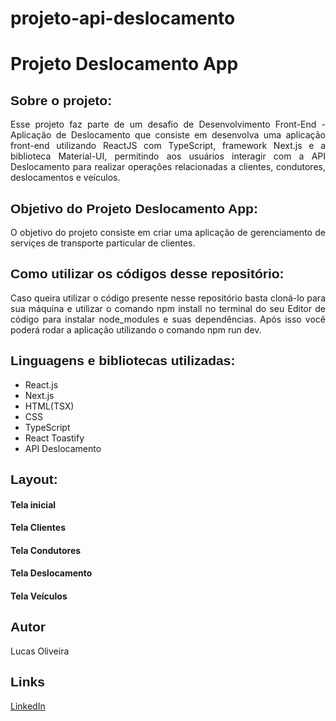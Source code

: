 # projeto-api-deslocamento

<h1>Projeto Deslocamento App</h1>

<h2 style="font-family: sans-serif;">Sobre o projeto:</h2>

<p style="text-align: justify;">
  Esse projeto faz parte de um desafio de Desenvolvimento Front-End - Aplicação de Deslocamento que consiste em desenvolva uma aplicação front-end utilizando ReactJS com TypeScript, framework Next.js e a biblioteca Material-UI, permitindo aos usuários interagir com a API Deslocamento para realizar operações relacionadas a clientes, condutores, deslocamentos e veículos.
</p>

<h2 style="font-family: sans-serif;">Objetivo do Projeto Deslocamento App:</h2>

<p style="text-align: justify;">
O objetivo do projeto consiste em criar uma aplicação de gerenciamento de serviçes de transporte particular de clientes. 
</p>

<h2 style="font-family: sans-serif;">Como utilizar os códigos desse repositório:</h2>

<p style="text-align: justify;">
    Caso queira utilizar o código presente nesse repositório basta cloná-lo para sua máquina e utilizar o comando npm install no terminal do seu Editor de código para instalar node_modules e suas dependências. Após isso você poderá rodar a aplicação utilizando o comando npm run dev.
</p>

<h2 style="font-family: sans-serif;">Linguagens e bibliotecas utilizadas:</h2>

<ul>
    <li>React.js</li>
    <li>Next.js</li>
    <li>HTML(TSX)</li>
    <li>CSS</li>
    <li>TypeScript</li>
    <li>React Toastify</li>
    <li>API Deslocamento</li>
</ul>

<h2 style="font-family: sans-serif;">Layout:</h2>

<h4>Tela inicial</h4>

<h4>Tela Clientes</h4>

<h4>Tela Condutores</h4>

<h4>Tela Deslocamento</h4>

<h4>Tela Veículos</h4>



<h2 style="font-family: sans-serif;">Autor</h2>

<p>Lucas Oliveira</p>

<h2 style="font-family: sans-serif;">Links</h2>

<a href="http://www.linkedin.com/in/lucas-de-oliveira-5b8a5532" target="_blank">LinkedIn</a>
<br>